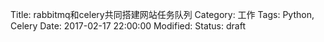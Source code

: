 Title: rabbitmq和celery共同搭建网站任务队列
Category: 工作
Tags: Python, Celery
Date: 2017-02-17 22:00:00
Modified: 
Status: draft